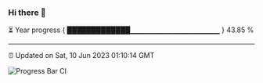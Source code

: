 ### Hi there 👋

⏳ Year progress { █████████████▁▁▁▁▁▁▁▁▁▁▁▁▁▁▁▁▁ } 43.85 %

---

⏰ Updated on Sat, 10 Jun 2023 01:10:14 GMT

![Progress Bar CI](https://github.com/JuvenileQ/Progress-Bar-CI/workflows/main/badge.svg)
